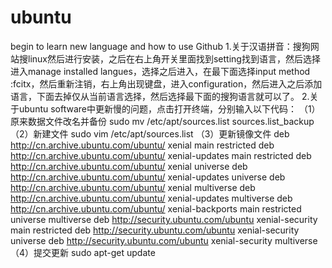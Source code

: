 # ubuntu
begin to learn new language and how to use Github
1.关于汉语拼音：搜狗网站搜linux然后进行安装，之后在右上角开关里面找到setting找到语言，然后选择进入manage installed langues，选择之后进入，在最下面选择input method :fcitx，然后重新注销，右上角出现键盘，进入configuration，然后进入之后添加语言，下面去掉仅从当前语言选择，然后选择最下面的搜狗语言就可以了。
2.关于ubuntu software中更新慢的问题，点击打开终端，分别输入以下代码：
      （1）原来数据文件改名并备份
      sudo mv /etc/apt/sources.list sources.list_backup
      （2）新建文件
      sudo vim /etc/apt/sources.list
      （3）更新镜像文件
      deb http://cn.archive.ubuntu.com/ubuntu/ xenial main restricted
      deb http://cn.archive.ubuntu.com/ubuntu/ xenial-updates main restricted
      deb http://cn.archive.ubuntu.com/ubuntu/ xenial universe
      deb http://cn.archive.ubuntu.com/ubuntu/ xenial-updates universe
      deb http://cn.archive.ubuntu.com/ubuntu/ xenial multiverse
      deb http://cn.archive.ubuntu.com/ubuntu/ xenial-updates multiverse
      deb http://cn.archive.ubuntu.com/ubuntu/ xenial-backports main restricted universe multiverse
      deb http://security.ubuntu.com/ubuntu xenial-security main restricted
      deb http://security.ubuntu.com/ubuntu xenial-security universe
      deb http://security.ubuntu.com/ubuntu xenial-security multiverse
      （4）提交更新
      sudo apt-get update
